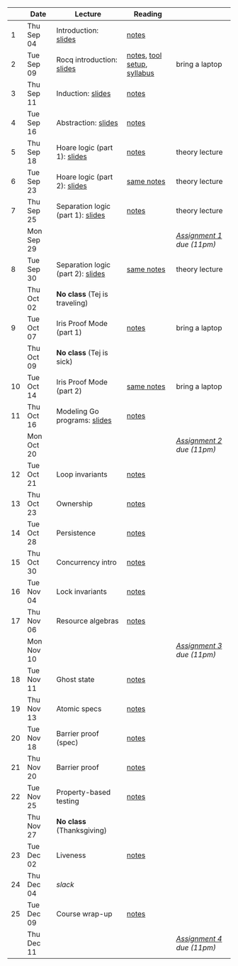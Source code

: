 <!-- markdownlint-disable MD041 -->
| | Date | Lecture | Reading | |
| --- | --- | --- | --- | --- |
|  1 | Thu Sep 04 | Introduction: [slides](./slides/lec1.pdf) | [notes](./notes/overview.md) |  |
|  2 | Tue Sep 09 | Rocq introduction: [slides](./slides/lec2.pdf) | [notes](./notes/rocq_intro.md), [tool setup](./assignments/setup.md), [syllabus](./syllabus.md) | bring a laptop |
|  3 | Thu Sep 11 | Induction: [slides](./slides/lec3.pdf) | [notes](./notes/induction.md) |  |
|  4 | Tue Sep 16 | Abstraction: [slides](./slides/lec4.pdf) | [notes](./notes/adt_specs.md) |  |
|  5 | Thu Sep 18 | Hoare logic (part 1): [slides](./slides/lec5.pdf) | [notes](./notes/hoare.md) | theory lecture |
|  6 | Tue Sep 23 | Hoare logic (part 2): [slides](./slides/lec6.pdf) | [same notes](./notes/hoare.md) | theory lecture |
|  7 | Thu Sep 25 | Separation logic (part 1): [slides](./slides/lec7.pdf) | [notes](./notes/sep-logic.md) | theory lecture |
|    | Mon Sep 29 |  |  | _[Assignment 1](./assignments/hw1/) due (11pm)_ |
|  8 | Tue Sep 30 | Separation logic (part 2): [slides](./slides/lec8.pdf) | [same notes](./notes/sep-logic.md) | theory lecture |
|    | Thu Oct 02 | **No class** (Tej is traveling) |  |  |
|  9 | Tue Oct 07 | Iris Proof Mode (part 1) | [notes](./notes/ipm.md) | bring a laptop |
|    | Thu Oct 09 | **No class** (Tej is sick) |  |  |
| 10 | Tue Oct 14 | Iris Proof Mode (part 2) | [same notes](./notes/ipm.md) | bring a laptop |
| 11 | Thu Oct 16 | Modeling Go programs: [slides](./slides/lec11.pdf) | [notes](./notes/goose.md) |  |
|    | Mon Oct 20 |  |  | _[Assignment 2](./assignments/hw2/) due (11pm)_ |
| 12 | Tue Oct 21 | Loop invariants | [notes](./notes/loop_invariants.md) |  |
| 13 | Thu Oct 23 | Ownership | [notes](./notes/ownership.md) |  |
| 14 | Tue Oct 28 | Persistence | [notes](./notes/persistently.md) |  |
| 15 | Thu Oct 30 | Concurrency intro | [notes](./notes/concurrency.md) |  |
| 16 | Tue Nov 04 | Lock invariants | [notes](./notes/invariants.md) |  |
| 17 | Thu Nov 06 | Resource algebras | [notes](./notes/resource-algebra.md) |  |
|    | Mon Nov 10 |  |  | _[Assignment 3](./assignments/hw3/) due (11pm)_ |
| 18 | Tue Nov 11 | Ghost state | [notes](./notes/ghost_state.md) |  |
| 19 | Thu Nov 13 | Atomic specs | [notes](./notes/atomic_specs.md) |  |
| 20 | Tue Nov 18 | Barrier proof (spec) | [notes](./notes/barrier.md) |  |
| 21 | Thu Nov 20 | Barrier proof | [notes](./notes/.md) |  |
| 22 | Tue Nov 25 | Property-based testing | [notes](./notes/pbt.md) |  |
|    | Thu Nov 27 | **No class** (Thanksgiving) |  |  |
| 23 | Tue Dec 02 | Liveness | [notes](./notes/liveness.md) |  |
| 24 | Thu Dec 04 | _slack_ |  |  |
| 25 | Tue Dec 09 | Course wrap-up | [notes](./notes/summary.md) |  |
|    | Thu Dec 11 |  |  | _[Assignment 4](./assignments/hw4/) due (11pm)_ |
